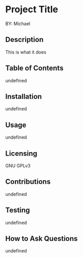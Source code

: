 # Project Title
 BY: Michael
## Description
This is what it does
## Table of Contents
undefined
## Installation
undefined
## Usage
undefined
## Licensing
GNU GPLv3
## Contributions
undefined
## Testing
undefined
## How to Ask Questions
undefined